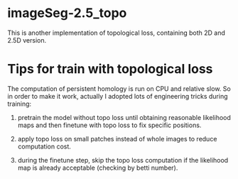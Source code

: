 # imageSeg-2.5_topo

This is another implementation of topological loss, containing both 2D and 2.5D version. 


# Tips for train with topological loss

The computation of persistent homology is run on CPU and relative slow. So in order to make it work, actually I adopted lots of engineering tricks during training:

1) pretrain the model without topo loss until obtaining reasonable likelihood maps and then finetune with topo loss to fix specific positions.

2) apply topo loss on small patches instead of whole images to reduce computation cost.

3) during the finetune step, skip the topo loss computation if the likelihood map is already acceptable (checking by betti number).
